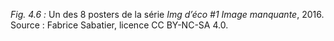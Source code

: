*Fig. 4.6 :* Un des 8 posters de la série *Img d’éco #1 Image manquante*, 2016.  
Source : Fabrice Sabatier, licence CC BY-NC-SA 4.0.